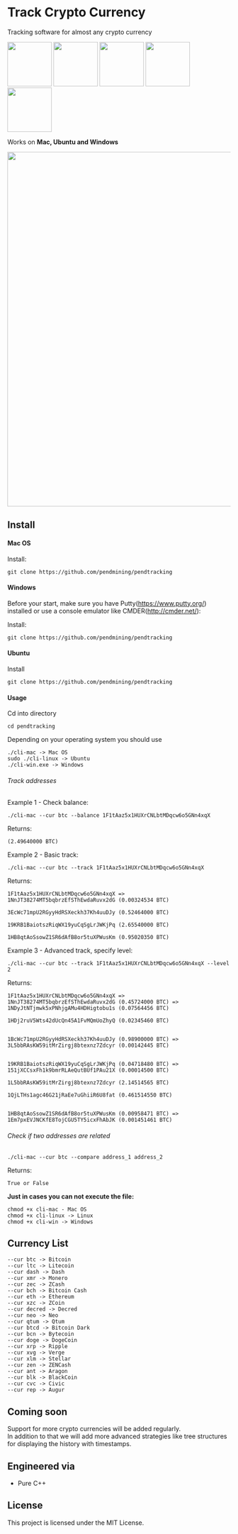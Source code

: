 # Track Crypto Currency

Tracking software for almost any crypto currency

<img src="https://bitcoin.org/img/icons/opengraph.png" width="100">
<img src="http://files.coinmarketcap.com.s3-website-us-east-1.amazonaws.com/static/img/coins/200x200/litecoin.png" width="100">
<img src="http://files.coinmarketcap.com.s3-website-us-east-1.amazonaws.com/static/img/coins/200x200/monero.png" width="100">
<img src="http://files.coinmarketcap.com.s3-website-us-east-1.amazonaws.com/static/img/coins/200x200/ethereum.png" width="100">
<img src="http://xospiritus.com/wp-content/uploads/2013/11/and-many-more-JPEG.jpg" width="100">

Works on **Mac, Ubuntu and Windows**

<img src="https://i.gadgets360cdn.com/large/bitcoin_chip_pixabay_1495081418418.jpg?output-quality=80" width="800">

## Install

#### Mac OS

Install:

```
git clone https://github.com/pendmining/pendtracking
```

#### Windows

Before your start, make sure you have Putty(https://www.putty.org/) installed or use a console emulator like CMDER(http://cmder.net/):

Install:

```
git clone https://github.com/pendmining/pendtracking
```

#### Ubuntu

Install

```
git clone https://github.com/pendmining/pendtracking
```

#### Usage

Cd into directory

```
cd pendtracking
```

Depending on your operating system you should use

```
./cli-mac -> Mac OS
sudo ./cli-linux -> Ubuntu
./cli-win.exe -> Windows
```

###### Track addresses

Example 1 - Check balance:

```
./cli-mac --cur btc --balance 1F1tAaz5x1HUXrCNLbtMDqcw6o5GNn4xqX
```

Returns:

```
(2.49640000 BTC)
```

Example 2 - Basic track:

```
./cli-mac --cur btc --track 1F1tAaz5x1HUXrCNLbtMDqcw6o5GNn4xqX
```

Returns:

```
1F1tAaz5x1HUXrCNLbtMDqcw6o5GNn4xqX => 1NnJT38274MT5bqbrzEfSThEwdaRuvx2dG (0.00324534 BTC)
                                      3EcWc71mpU2RGyyHdRSXeckh37Kh4uuDJy (0.52464000 BTC)
                                      19KRB1BaiotszRiqWX19yuCqSgLrJWKjPq (2.65540000 BTC)
                                      1HB8qtAoSsowZ1SR6dAfB8or5tuXPWusKm (0.95020350 BTC)
```

Example 3 - Advanced track, specify level:

```
./cli-mac --cur btc --track 1F1tAaz5x1HUXrCNLbtMDqcw6o5GNn4xqX --level 2
```

Returns:

```
1F1tAaz5x1HUXrCNLbtMDqcw6o5GNn4xqX => 1NnJT38274MT5bqbrzEfSThEwdaRuvx2dG (0.45724000 BTC) => 1NDyJtNTjmwk5xPNhjgAMu4HDHigtobu1s (0.07564456 BTC)
                                                                                             1HDj2ruV5Wts42dUcQn45A1FvMQmUoZhyQ (0.02345460 BTC)

                                      1BcWc71mpU2RGyyHdRSXeckh37Kh4uuDJy (0.98900000 BTC) => 3L5bbRAsKW59itMrZirgj8btexnz7Zdcyr (0.00142445 BTC)

                                      19KRB1BaiotszRiqWX19yuCqSgLrJWKjPq (0.04718480 BTC) => 151jXCCsxFh1k9bmrRLAeQutBUf1PAu21X (0.00014500 BTC)
                                                                                             1L5bbRAsKW59itMrZirgj8btexnz7Zdcyr (2.14514565 BTC)
                                                                                             1QjLTHs1agc46G21jRaEe7uGhiiR6U8fat (0.461514550 BTC)

                                      1HB8qtAoSsowZ1SR6dAfB8or5tuXPWusKm (0.00958471 BTC) => 1Em7pxEVJNCKfE8TojCGU5TY5icxFhAbJK (0.001451461 BTC)
```

###### Check if two addresses are related

```
./cli-mac --cur btc --compare address_1 address_2
```

Returns:

```
True or False
```

**Just in cases you can not execute the file:**

```
chmod +x cli-mac - Mac OS
chmod +x cli-linux -> Linux
chmod +x cli-win -> Windows
```

## Currency List

```
--cur btc -> Bitcoin
--cur ltc -> Litecoin
--cur dash -> Dash
--cur xmr -> Monero
--cur zec -> ZCash
--cur bch -> Bitcoin Cash
--cur eth -> Ethereum
--cur xzc -> ZCoin
--cur decred -> Decred
--cur neo -> Neo
--cur qtum -> Qtum
--cur btcd -> Bitcoin Dark
--cur bcn -> Bytecoin
--cur doge -> DogeCoin
--cur xrp -> Ripple
--cur xvg -> Verge
--cur xlm -> Stellar
--cur zen -> ZENCash
--cur ant -> Aragon
--cur blk -> BlackCoin
--cur cvc -> Civic
--cur rep -> Augur
```

## Coming soon

Support for more crypto currencies will be added regularly.<br />
In addition to that we will add more advanced strategies like tree structures for displaying the history with timestamps.

## Engineered via

* Pure C++

## License

This project is licensed under the MIT License.
